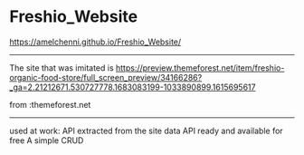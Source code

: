 # Freshio_Website
 https://amelchenni.github.io/Freshio_Website/
 *********
 The site that was imitated is
 https://preview.themeforest.net/item/freshio-organic-food-store/full_screen_preview/34166286?_ga=2.21212671.530727778.1683083199-1033890899.1615695617
 
 from :themeforest.net
 ***********
used at work:
API extracted from the site data 
API ready and available for free
A simple CRUD
 
